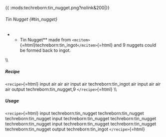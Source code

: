 {{ :mods:techreborn:tin_nugget.png?nolink&200\|}}

###### Tin Nugget {#tin_nugget}

-   -   Tin Nugget\*\* made from
        `<mcitem>`{=html}techreborn:tin_ingot`</mcitem>`{=html} and 9
        nuggets could be formed back to ingot.

\\\\

##### Recipe

`<recipe>`{=html} input air air air input air techreborn:tin_ingot air
input air air air output techreborn:tin_nugget,9 `</recipe>`{=html} \\\\

##### Usage

`<recipe>`{=html} input techreborn:tin_nugget techreborn:tin_nugget
techreborn:tin_nugget input techreborn:tin_nugget techreborn:tin_nugget
techreborn:tin_nugget input techreborn:tin_nugget techreborn:tin_nugget
techreborn:tin_nugget output techreborn:tin_ingot `</recipe>`{=html}
